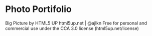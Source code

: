 # Photo Portifolio

Big Picture by HTML5 UP
html5up.net | @ajlkn
Free for personal and commercial use under the CCA 3.0 license (html5up.net/license)
